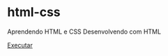 # html-css
 Aprendendo HTML e CSS
 Desenvolvendo com HTML

 <a href="https://github.com/tecno-informatica/html-css/exe001">Executar</a>
